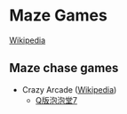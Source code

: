 # Maze Games
[Wikipedia](https://en.wikipedia.org/wiki/List_of_maze_video_games)

## Maze chase games
- Crazy Arcade ([Wikipedia](https://en.wikipedia.org/wiki/Crazy_Arcade))
  - [Q版泡泡堂7](https://www.4399.com/flash/133630_4.htm)